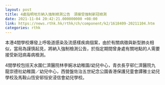 ```yaml
---
layout: post
title: 4處指明地方納入強制檢測公告　須接受強制新冠檢測
date: 2021-11-04 20:42:21.000000000 +08:00
link: https://news.rthk.hk/rthk/ch/component/k2/1618409-20211104.htm
categories: rthk
---
```


本港4間學校爆發上呼吸道感染及流感樣疾病個案，由於有關病徵與新型肺炎相似，當局為謹慎起見，將納入強制檢測公告，於指定期間曾身處有關地點的人需要接受新冠病毒病檢測。

4間學校包括天水圍仁濟醫院林李婉冰幼稚園/幼兒中心，青衣長亨邨仁濟醫院九龍崇德社幼稚園／幼兒中心，西營盤佐治五世紀念公園香港保護兒童會譚雅士幼兒學校及馬鞍山恆安邨恒安浸信會幼兒學校。
